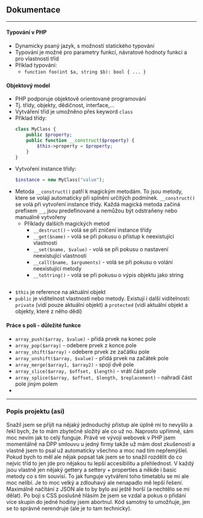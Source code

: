 ## Dokumentace   
___

#### Typování v PHP
* Dynamicky psaný jazyk, s možností statického typování
* Typování je možné pro parametry funkcí, návratové hodnoty funkcí a pro vlastnosti tříd
* Příklad typování:
    * `function foo(int $a, string $b): bool { ... }`

#### Objektový model
* PHP podporuje objektově orientované programování
* Tj. třídy, objekty, dědičnost, interface,...
* Vytváření tříd je umožněno přes keyword `class`
* Příklad třídy:
    ```php
    class MyClass {
        public $property;
        public function __construct($property) {
            $this->property = $property;
        }
    }
    ```
* Vytvoření instance třídy:
  ```php
  $instance = new MyClass("value");
  ```
* Metoda `__construct()` patří k magickým metodám. To jsou metody, ktere se volají automaticky při splnění určitých podmínek. `__construct()` se volá při vytvoření instance třídy. Každá magická metoda začíná prefixem `__`, jsou predefinované a nemůžou být odstraňeny nebo manuálně vytvořeny
  * Příklady dalších magických metod
    * `__destruct()` - volá se při zničení instance třídy
    * `__get($name)` - volá se při pokusu o přístup k neexistující vlastnosti
    * `__set($name, $value)` - volá se při pokusu o nastavení neexistující vlastnosti
    * `__call($name, $arguments)` - volá se při pokusu o volání neexistující metody
    * `__toString()` - volá se při pokusu o výpis objektu jako string
  ``````
* `$this` je reference na aktuální objekt
* `public` je viditelnost vlastnosti nebo metody. Existují i další viditelnosti: `private` (vidí pouze aktuální objekt) a `protected` (vidí aktuální objekt a objekty, které z něho dědí)

#### Práce s poli - důležité funkce
* `array_push($array, $value)` - přidá prvek na konec pole
* `array_pop($array)` - odebere prvek z konce pole
* `array_shift($array)` - odebere prvek ze začátku pole
* `array_unshift($array, $value)` - přidá prvek na začátek pole
* `array_merge($array1, $array2)` - spojí dvě pole
* `array_slice($array, $offset, $length)` - vrátí část pole
* `array_splice($array, $offset, $length, $replacement)` - nahradí část pole jiným polem
* 

---

### Popis projektu (asi)
Snažil jsem se přijít na nějaký jednoduchý přístup ale úplně mi to nevyšlo a řekl bych, že to mám zbytečně složitý ale co už no.
Naprosto upřímně, sám moc nevím jak to celý funguje. Právě ve vývoji webovek v PHP jsem momentálně na DPP smlouvu u jedný firmy takže už mám dost zkušeností a vlastně jsem to psal už automaticky všechno a moc nad tím nepřemýšlel.
Pokud bych to měl ale nějak popsat tak jsem se to snažil rozdělit do co nejvíc tříd to jen jde pro nějakou tu lepší accesibilitu a přehlednost. V každý jsou vlastně jen nějaký gettery a settery + properties a někde i basic metody co s tím souvisí. To jak funguje vytváření toho timetablu se mi ale moc nelíbí. Je to moc velký a zdlouhavý ale nenapadlo mě lepší řešení. Maximálně načítání z JSON ale to by bylo asi ještě horší (a nechtělo se mi dělat). Po boji s CSS poslušně hlásím že jsem se vzdal a pokus o přidání více skupin do jedné hodiny jsem abortnul. Kód samotný to umožňuje, jen se to správně nerendruje (ale je to tam technicky).

